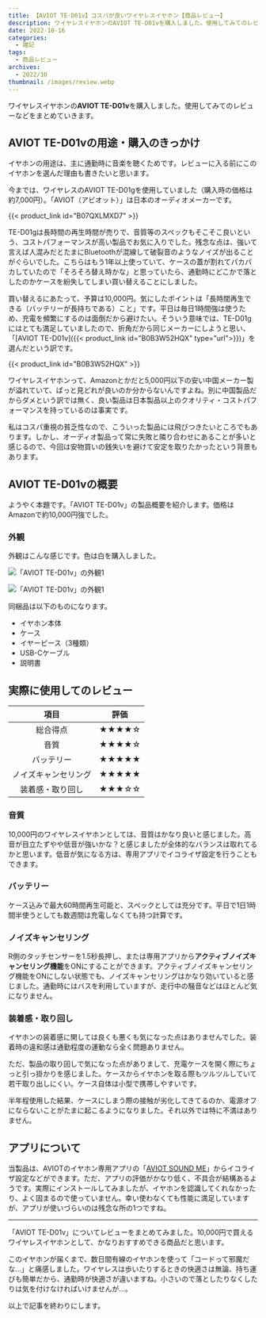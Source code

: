 ```yaml
---
title: 【AVIOT TE-D01v】コスパが良いワイヤレスイヤホン【商品レビュー】
description: ワイヤレスイヤホンのAVIOT TE-D01vを購入しました。使用してみてのレビューなどをまとめていきます。
date: 2022-10-16
categories: 
  - 雑記
tags: 
  - 商品レビュー
archives: 
  - 2022/10
thumbnail: /images/review.webp
---
```


ワイヤレスイヤホンの**AVIOT TE-D01v**を購入しました。使用してみてのレビューなどをまとめていきます。

<!--more-->

## AVIOT TE-D01vの用途・購入のきっかけ

イヤホンの用途は、主に通勤時に音楽を聴くためです。レビューに入る前にこのイヤホンを選んだ理由も書きたいと思います。

今までは、ワイヤレスのAVIOT TE-D01gを使用していました（購入時の価格は約7,000円）。「AVIOT（アビオット）」は日本のオーディオメーカーです。

{{< product_link id="B07QXLMXD7" >}}

TE-D01gは長時間の再生時間が売りで、音質等のスペックもそこそこ良いという、コストパフォーマンスが高い製品でお気に入りでした。残念な点は、強いて言えば人混みだとたまにBluetoothが混線して破裂音のようなノイズが出ることがぐらいでした。こちらはもう1年以上使っていて、ケースの蓋が割れてパカパカしていたので「そろそろ替え時かな」と思っていたら、通勤時にどこかで落としたのかケースを紛失してしまい買い替えることにしました。

買い替えるにあたって、予算は10,000円。気にしたポイントは「長時間再生できる（バッテリーが長持ちである）こと」です。平日は毎日1時間強は使うため、充電を頻繁にするのは面倒だから避けたい。そういう意味では、TE-D01gにはとても満足していましたので、折角だから同じメーカーにしようと思い、「[AVIOT TE-D01v]({{< product_link id="B0B3W52HQX" type="url">}})」を選んだという訳です。

{{< product_link id="B0B3W52HQX" >}}

ワイヤレスイヤホンって、Amazonとかだと5,000円以下の安い中国メーカー製が溢れていて、ぱっと見どれが良いのか分からないんですよね。別に中国製品だからダメという訳では無く、良い製品は日本製品以上のクオリティ・コストパフォーマンスを持っているのは事実です。

私はコスパ重視の貧乏性なので、こういった製品には飛びつきたいところでもあります。しかし、オーディオ製品って常に失敗と隣り合わせにあることが多いと感じるので、今回は安物買いの銭失いを避けて安定を取りたかったという背景もあります。

## AVIOT TE-D01vの概要

ようやく本題です。「AVIOT TE-D01v」の製品概要を紹介します。価格はAmazonで約10,000円強でした。

### 外観

外観はこんな感じです。色は白を購入しました。

![「AVIOT TE-D01v」の外観1](/images/product-review-aviot-te-d01v-01.jpg)

![「AVIOT TE-D01v」の外観1](/images/product-review-aviot-te-d01v-02.jpg)

同梱品は以下のものになります。

* イヤホン本体
* ケース
* イヤーピース（3種類）
* USB-Cケーブル
* 説明書

## 実際に使用してのレビュー

|項目|評価|
| :---: | :---: |
|総合得点|★★★★☆|
|音質|★★★★☆|
|バッテリー|★★★★★|
|ノイズキャンセリング|★★★★★|
|装着感・取り回し|★★★☆☆|

### 音質

10,000円のワイヤレスイヤホンとしては、音質はかなり良いと感じました。高音が目立たずやや低音が強いかな？と感じましたが全体的なバランスは取れてるかと思います。低音が気になる方は、専用アプリでイコライザ設定を行うこともできます。

### バッテリー

ケース込みで最大60時間再生可能と、スペックとしては充分です。平日で1日1時間半使うとしても数週間は充電しなくても持つ計算です。

### ノイズキャンセリング

R側のタッチセンサーを1.5秒長押し、または専用アプリから**アクティブノイズキャンセリング機能**をONにすることができます。アクティブノイズキャンセリング機能をONにしない状態でも、ノイズキャンセリングはかなり効いていると感じました。通勤時にはバスを利用していますが、走行中の騒音などはほとんど気になりません。

### 装着感・取り回し

イヤホンの装着感に関しては良くも悪くも気になった点はありませんでした。装着時の違和感は通勤程度の運動なら全く問題ありません。

ただ、製品の取り回しで気になった点がありまして、充電ケースを開く際にちょっと引っ掛かりを感じました。ケースからイヤホンを取る際もツルツルしていて若干取り出しにくい。ケース自体は小型で携帯しやすいです。

半年程使用した結果、ケースにしまう際の接触が劣化してきてるのか、電源オフにならないことがたまに起こるようになりました。それ以外では特に不満はありません。

## アプリについて

当製品は、AVIOTのイヤホン専用アプリの「[AVIOT SOUND ME](https://play.google.com/store/apps/details?id=com.yscoco.jpheadphones&hl=ja&gl=US)」からイコライザ設定などができます。ただ、アプリの評価がかなり低く、不具合が結構あるようです。実際にインストールしてみましたが、イヤホンを認識してくれなかったり、よく固まるので使っていません。幸い使わなくても性能に満足していますが、アプリが使いづらいのは残念な所の1つですね。

* * *

「AVIOT TE-D01v」についてレビューをまとめてみました。10,000円で買えるワイヤレスイヤホンとして、かなりおすすめできる商品だと思います。

このイヤホンが届くまで、数日間有線のイヤホンを使って「コードって邪魔だな…」と痛感しました。ワイヤレスは歩いたりするときの快適さは無論、持ち運びも簡単だから、通勤時が快適さが違いますね。小さいので落としたりなくしたりは気を付けなければいけませんが…。

以上で記事を終わりにします。